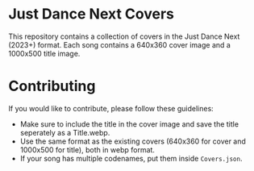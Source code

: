 # Just Dance Next Covers
This repository contains a collection of covers in the Just Dance Next (2023+) format.
Each song contains a 640x360 cover image and a 1000x500 title image.

# Contributing
If you would like to contribute, please follow these guidelines:
- Make sure to include the title in the cover image and save the title seperately as a Title.webp.
- Use the same format as the existing covers (640x360 for cover and 1000x500 for title), both in webp format.
- If your song has multiple codenames, put them inside `Covers.json`.